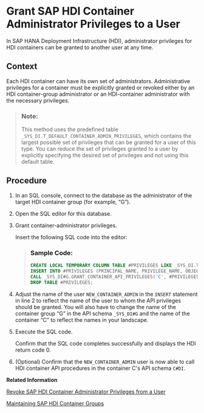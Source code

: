 <!-- loio468d01d381644cc781185d568037ce93 -->

# Grant SAP HDI Container Administrator Privileges to a User

In SAP HANA Deployment Infrastructure \(HDI\), administrator privileges for HDI containers can be granted to another user at any time.



<a name="loio468d01d381644cc781185d568037ce93__context_pqc_v5x_k1b"/>

## Context

Each HDI container can have its own set of administrators. Administrative privileges for a container must be explicitly granted or revoked either by an HDI container-group administrator or an HDI-container administrator with the necessary privileges.

> ### Note:  
> This method uses the predefined table `_SYS_DI.T_DEFAULT_CONTAINER_ADMIN_PRIVILEGES`, which contains the largest possible set of privileges that can be granted for a user of this type. You can reduce the set of privileges granted to a user by explicitly specifying the desired set of privileges and not using this default table.



<a name="loio468d01d381644cc781185d568037ce93__steps_nxw_fsx_k1b"/>

## Procedure

1.  In an SQL console, connect to the database as the administrator of the target HDI container group \(for example, “G”\).

2.  Open the SQL editor for this database.

3.  Grant container-administrator privileges.

    Insert the following SQL code into the editor:

    > ### Sample Code:  
    > ```sql
    > CREATE LOCAL TEMPORARY COLUMN TABLE #PRIVILEGES LIKE _SYS_DI.TT_API_PRIVILEGES; 
    > INSERT INTO #PRIVILEGES (PRINCIPAL_NAME, PRIVILEGE_NAME, OBJECT_NAME) SELECT 'NEW_CONTAINER_ADMIN', PRIVILEGE_NAME, OBJECT_NAME FROM _SYS_DI.T_DEFAULT_CONTAINER_ADMIN_PRIVILEGES; 
    > CALL _SYS_DI#G.GRANT_CONTAINER_API_PRIVILEGES('C', #PRIVILEGES, _SYS_DI.T_NO_PARAMETERS, ?, ?, ?); 
    > DROP TABLE #PRIVILEGES;
    > ```

4.  Adjust the name of the user `NEW_CONTAINER_ADMIN` in the `INSERT` statement in line 2 to reflect the name of the user to whom the API privileges should be granted. You will also have to change the name of the container group “G” in the API schema `_SYS_DI#G` and the name of the container “C” to reflect the names in your landscape.

5.  Execute the SQL code.

    Confirm that the SQL code completes successfully and displays the HDI return code 0.

6.  \(Optional\) Confirm that the `NEW_CONTAINER_ADMIN` user is now able to call HDI container API procedures in the container C's API schema `C#DI`.


**Related Information**  


[Revoke SAP HDI Container Administrator Privileges from a User](revoke-sap-hdi-container-administrator-p-c59c112.md "In SAP HANA Deployment Infrastructure (HDI), administrator privileges for HDI containers can be revoked from a user at any time.")

[Maintaining SAP HDI Container Groups](maintaining-sap-hdi-container-groups-4e9d597.md "The administrator of an SAP HDI container group is responsible for managing the SAP HDI containers that are organized into one or more HDI container groups.")

